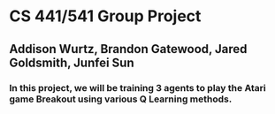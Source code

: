 # CS 441/541 Group Project

## Addison Wurtz, Brandon Gatewood, Jared Goldsmith, Junfei Sun

### In this project, we will be training 3 agents to play the Atari game Breakout using various Q Learning methods. 